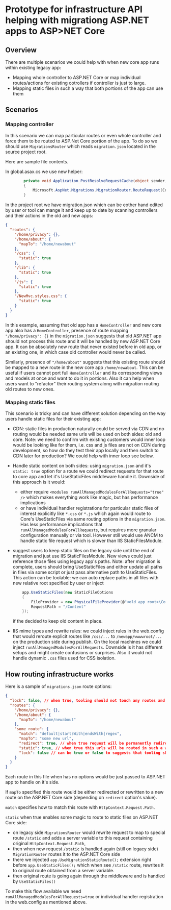 # Prototype for infrastructure API helping with migrationg ASP.NET apps to ASP>NET Core

## Overview

There are multiple scenarios we could help with when new core app runs within existing legacy app:
- Mapping whole controller to ASP.NET Core or map individual routes/actions for existing cotrollers if controller is just to large. 
- Mapping static files in such a way that both portions of the app can use them

## Scenarios

### Mapping controller

In this scenario we can map particular routes or even whole controller and force them to be routed to ASP.Net Core portion of the app. To do so we should use `MigrationsRouter` which reads `migration.json` located in the source project root.

Here are sample file contents.

In global.asax.cs we use new helper:

``` c#
        private void Application_PostResolveRequestCache(object sender, EventArgs e)
        {
            Microsoft.AspNet.Migrations.MigrationRouter.RouteRequest(Context);
        }
```

In the project root we have migration.json which can be eother hand edited by user or tool can mange it and keep up to date by scanning controllers and their actions in the old and new apps:

``` json
{
  "routes": {
    "/home/privacy": {},
    "/home/about": {
      "mapTo": "/home/newabout"
    },
    "/css": {
      "static": true
    },
    "/lib": {
      "static": true
    },
    "/js": {
      "static": true
    },
    "/NewMvc.styles.css": {
      "static": true
    }
  }
}
```

In this example, assuming that old app has a `HomeController` and new core app also has a `HomeController`, presence of route mapping `"/home/privacy": {}` in the `migration.json` suggests that old ASP.NET app should not process this route and it will be handled by new ASP.NET Core app. It can be absolutely new route that never existed before in old app, or an existing one, in which case old controller would never be called.

Similarly, presence of `"/home/about"` suggests that this existing route should be mapped to a new route in the new core app `/home/newabout`. This can be useful if users cannot port full `HomeController` and its corresponding views and models at once and want to do it in portions. Also it can help when users want to "refactor" their routing system along with migration routing old routes to new ones.

### Mapping static files

This scenario is tricky and can have different solution depending on the way users handle static files for their existing app:
- CDN: static files in production naturally could be served via CDN and no routing would be needed same urls will be used on both sides: old and core. Note: we need to confirm with existing customers would inner loop would be looking like for them, i.e. css and js files are not on CDN during development, so how do they test their app locally and then switch to CDN later for production? We could help with inner loop see below.

- Handle static content on both sides: using `migration.json` and it's `static: true` option for a route we could redirect requests for that route to core app and let it's UseStaticFiles middleware handle it. Downside of this approach is it would:
    - either require `<modules runAllManagedModulesForAllRequests="true" />` which makes everything work like magic, but has performance implications
    - or have individual handler registrations for particular static files of interest explicitly like `*.css` or `*.js` which again would route to Core's UseStaticFiles via same routing options in the `migration.json`. Has less performance implications that `runAllManagedModulesForAllRequests`, but requires more granular configuration manually or via tool. However still would use ANCM to handle static file request which is slower than IIS StaticFilesModule.

- suggest users to keep static files on the legacy side until the end of migration and just use IIS StaticFilesModule. New views could just reference those files using legacy app's paths. Note: after migration is complete, users should bring UseStaticFiles and either update all paths in files via some script or just pass alternative path to UseStaticFiles. This action can be toolable: we can auto replace paths in all files with new relative root specified by user or inject 
    ``` c#
        app.UseStaticFiles(new StaticFileOptions
        {
            FileProvider = new PhysicalFileProvider(@"<old app root>\Content"),
            RequestPath = "/Content"
        });
    ```
    if the decided to keep old content in place.

- IIS mime types and rewrite rules: we could inject rules in the web.config that would reroute explicit routes like `/css/...` to `/newapp/wwwwroot/...` on the production side during publish. On the local machines we could inject `runAllManagedModulesForAllRequests`. Downside is it has different setups and might create confusions or surprises. Also it would not handle dynamic `.css` files used for CSS isolation.

## How routing infrastructure works

Here is a sample of `migrations.json` route options:

``` json
{
  "lock": false, // when true, tooling should not touch any routes and never update them in this file.
  "routes": {
    "/home/privacy": {},
    "/home/about": {
      "mapTo": "/home/newabout"
    },
    "some route": {
      "match": "default|startsWith|endsWith|regex",
      "mapTo": "some new url", 
      "redirect": true, // when true request will be permanently redirected to mapTo, when false it will be rewritten on the server
      "static": true, // when true this urls will be routed in such a way that to UseStaticFiles middleware would be able to find it
      "lock": false // can be true or false to suggests that tooling should leave it along and never change this route
    }
  }
}
```

Each route in this file when has no options would be just passed to ASP.NET app to handle on it's side. 

If `mapTo` specified this route would be either redirected or rewritten to a new route on the ASP.NET Core side (depending on `redirect` option's value).

`match` specifies how to match this route with `HttpContext.Request.Path`.

`static` when true enables some magic to route to static files on ASP.NET Core side:
- on legacy side `MigrationsRouter` would rewrite request to map to special route `/static` and adds a server variable to this request containing original `HttpContext.Request.Path`,
- then when new request `/static` is handled again (still on legacy side) `MigrationRouter` routes it to the ASP.NET Core side
- there we injected `app.UseMigrationStaticRoute();` extension right before `app.UseStaticFiles();` which when see `/static` route, rewrites it to original route obtained from a server variable.
- then original route is going again through the middleware and is handled by `UseStaticFiles()`

To make this flow available we need `runAllManagedModulesForAllRequests=true` or individual handler registration in the web.config as mentioned above.
